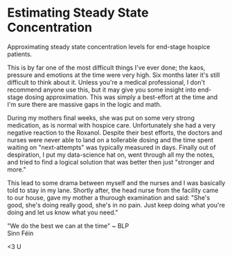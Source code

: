 # Estimating Steady State Concentration
Approximating steady state concentration levels for end-stage hospice patients.

This is by far one of the most difficult things I've ever done; the kaos, pressure and emotions at the time were very high. Six months later it's still difficult to think about it.
Unless you're a medical professional, I don't recommend anyone use this, but it may give you some insight into end-stage dosing approximation.
This was simply a best-effort at the time and I'm sure there are massive gaps in the logic and math.

During my mothers final weeks, she was put on some very strong medication, as is normal with hospice care. Unfortunately she had a very negative reaction to the Roxanol.
Despite their best efforts, the doctors and nurses were never able to land on a tollerable dosing and the time spent waiting on "next-attempts" was typically measured in days. 
Finally out of despiration, I put my data-science hat on, went through all my the notes, and tried to find a logical solution that was better then just "stronger and more."

This lead to some drama between myself and the nurses and I was basically told to stay in my lane. 
Shortly after, the head nurse from the facility came to our house, gave my mother a thurough examination and said:
"She's good, she's doing really good, she's in no pain. Just keep doing what you're doing and let us know what you need."

"We do the best we can at the time" ~ BLP  
Sinn Féin  

<3 U
